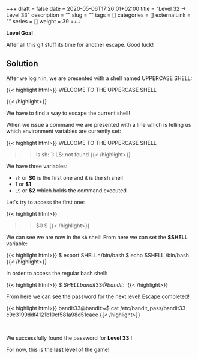 +++
draft = false
date = 2020-05-06T17:26:01+02:00
title = "Level 32 -> Level 33"
description = ""
slug = ""
tags = []
categories = []
externalLink = ""
series = []
weight = 39
+++

**Level Goal**

After all this git stuff its time for another escape. Good luck!

## Solution ##

After we login in, we are presented with a shell named UPPERCASE SHELL:

{{< highlight html>}}
WELCOME TO THE UPPERCASE SHELL
>>
{{< /highlight>}}

We have to find a way to escape the current shell!

When we issue a command we are presented with a line which is telling us which environment variables are currently set:

{{< highlight html>}}
WELCOME TO THE UPPERCASE SHELL
>> ls
sh: 1: LS: not found
{{< /highlight>}}

We have three variables:

- `sh` or **$0** is the first one and it is the sh shell
- 1 or **$1**
- `LS` or **$2** which holds the command executed

Let's try to access the first one:

{{< highlight html>}}
>> $0
$
{{< /highlight>}}

We can see we are now in the `sh` shell! From here we can set the **$SHELL** variable:

{{< highlight html>}}
$ export SHELL=/bin/bash
$ echo $SHELL
/bin/bash
{{< /highlight>}}

In order to access the regular bash shell:

{{< highlight html>}}
$ $SHELL
bandit33@bandit:~$
{{< /highlight>}}

From here we can see the password for the next level! Escape completed!

{{< highlight html>}}
bandit33@bandit:~$ cat /etc/bandit_pass/bandit33
c9c3199ddf4121b10cf581a98d51caee
{{< /highlight>}}


&nbsp;

We successfully found the password for **Level 33** !

For now, this is the **last level** of the game!
